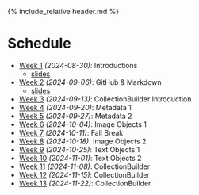 [witten]: http://kg6ek7cq2b.search.serialssolutions.com/?V=1.0&L=KG6EK7CQ2B&S=JCs&C=TC0000298940&T=marc  "Witten, et al. in IUCAT"
[cb]: https://collectionbuilder.github.io "Collection Builder Home"
[omekanet]: https://omeka.net/ "Omeka hosted service"
[omekaorg]: https://omeka.org/ "Omeka Home"
{% include_relative header.md %}

# Schedule
* [Week 1](week01.md) _(2024-08-30)_: Introductions
	- [slides](https://ella.sice.indiana.edu/~jawalsh/z652_slides/week01.html)
* [Week 2](week02.md) _(2024-09-06)_: GitHub & Markdown 
	- [slides](https://ella.sice.indiana.edu/~jawalsh/z652_slides/week02.html)
* [Week 3](week03.md) _(2024-09-13)_: CollectionBuilder Introduction
* [Week 4](week04.md) _(2024-09-20)_: Metadata 1 <!-- AW -->
	<!--- [slides](https://ella.sice.indiana.edu/~jawalsh/z652_slides/week04.html)-->
* [Week 5](week05.md) _(2024-09-27)_: Metadata 2 <!-- AW -->
	<!--- [slides](https://ella.sice.indiana.edu/~jawalsh/z652_slides/week05.html)-->
* [Week 6](week06.md) _(2024-10-04)_: Image Objects 1
* [Week 7](week07.md) _(2024-10-11)_: Fall Break
* [Week 8](week08.md) _(2024-10-18)_: Image Objects 2
* [Week 9](week09.md) _(2024-10-25)_: Text Objects 1 <!-- AW -->
* [Week 10](week10.md) _(2024-11-01)_: Text Objects 2
* [Week 11](week11.md) _(2024-11-08)_: CollectionBuilder
* [Week 12](week12.md) _(2024-11-15)_: CollectionBuilder
* [Week 13](week13.md) _(2024-11-22)_: CollectionBuilder
<!--	- [slides](https://docs.google.com/presentation/d/1KRezfqcwiGF-El9DrGCmBEJzxrkhSHDwzPGZdHWi87U/edit?usp=sharing) -->
<!--    - [slides](https://docs.google.com/presentation/d/1lZgy5000Hr9wlE0sfyeLTN1k_fmMKrR4RzxOzhROxa0/edit?usp=sharing) -->
<!--
Week 1 (2024-08-25): Introductions
Week 2 (2024-09-01): GitHub & Markdown
Week 3 (2024-09-08): CollectionBuilder Introduction
Week 4 (2024-09-15): Metadata 1 (AW)
Week 5 (2024-09-22): Metadata 2 (AW)
Week 6 (2024-09-29): Image Objects 1
Week 7 (2024-10-06): Image Objects 2
Week 8 (2024-10-13): Fall Break
Week 9 (2024-10-20): Text Objects 1 (AW)
Week 10 (2024-10-27): Text Objects 2
Week 11 (2024-11-03): CollectionBuilder
Week 12 (2024-11-10): CollectionBuilder
Week 13 (2024-11-17): CollectionBuilder
-->
